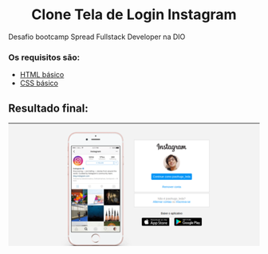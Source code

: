 <h1 align="center"> Clone Tela de Login Instagram </h1>

Desafio bootcamp Spread Fullstack Developer na DIO

### Os requisitos são:

* [HTML básico](https://www.w3schools.com/html/)
* [CSS básico](https://developer.mozilla.org/pt-BR/docs/Web/CSS)

## Resultado final:

<img src="img/project.png"/>
